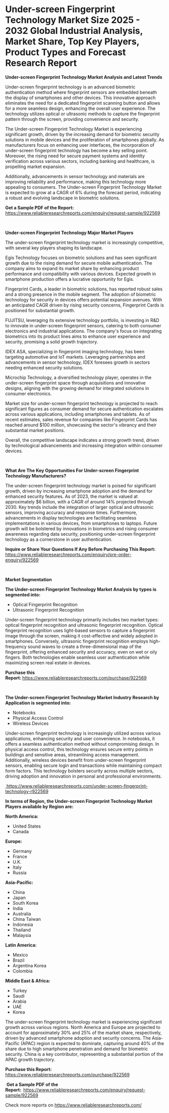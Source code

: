 <p><h1>Under-screen Fingerprint Technology Market Size 2025 - 2032 Global Industrial Analysis, Market Share, Top Key Players, Product Types and Forecast Research Report</h1></p><p><strong>Under-screen Fingerprint Technology Market Analysis and Latest Trends</strong></p>
<p><p>Under-screen fingerprint technology is an advanced biometric authentication method where fingerprint sensors are embedded beneath the display of smartphones and other devices. This innovative approach eliminates the need for a dedicated fingerprint scanning button and allows for a more seamless design, enhancing the overall user experience. The technology utilizes optical or ultrasonic methods to capture the fingerprint pattern through the screen, providing convenience and security.</p><p>The Under-screen Fingerprint Technology Market is experiencing significant growth, driven by the increasing demand for biometric security solutions in mobile devices and the proliferation of smartphones globally. As manufacturers focus on enhancing user interfaces, the incorporation of under-screen fingerprint technology has become a key selling point. Moreover, the rising need for secure payment systems and identity verification across various sectors, including banking and healthcare, is propelling market expansion.</p><p>Additionally, advancements in sensor technology and materials are improving reliability and performance, making this technology more appealing to consumers. The Under-screen Fingerprint Technology Market is expected to grow at a CAGR of 6% during the forecast period, indicating a robust and evolving landscape in biometric solutions.</p></p>
<p><strong>Get a Sample PDF of the Report:&nbsp;</strong> <a href="https://www.reliableresearchreports.com/enquiry/request-sample/922569?utm_campaign=83&utm_medium=2&utm_source=Github&utm_content=ia&utm_term=11032025&utm_id=under-screen-fingerprint-technology">https://www.reliableresearchreports.com/enquiry/request-sample/922569</a></p>
<p>&nbsp;</p>
<p><strong>Under-screen Fingerprint Technology Major Market Players</strong></p>
<p><p>The under-screen fingerprint technology market is increasingly competitive, with several key players shaping its landscape. </p><p>Egis Technology focuses on biometric solutions and has seen significant growth due to the rising demand for secure mobile authentication. The company aims to expand its market share by enhancing product performance and compatibility with various devices. Expected growth in smartphone production offers a lucrative opportunity for Egis.</p><p>Fingerprint Cards, a leader in biometric solutions, has reported robust sales and a strong presence in the mobile segment. The adoption of biometric technology for security in devices offers potential expansion avenues. With an anticipated CAGR driven by rising security concerns, Fingerprint Cards is positioned for substantial growth.</p><p>FUJITSU, leveraging its extensive technology portfolio, is investing in R&D to innovate in under-screen fingerprint sensors, catering to both consumer electronics and industrial applications. The company's focus on integrating biometrics into its product lines aims to enhance user experience and security, promising a solid growth trajectory.</p><p>IDEX ASA, specializing in fingerprint imaging technology, has been targeting automotive and IoT markets. Leveraging partnerships and advancements in sensor technology, IDEX foresees growth in sectors needing enhanced security solutions.</p><p>Microchip Technology, a diversified technology player, operates in the under-screen fingerprint space through acquisitions and innovative designs, aligning with the growing demand for integrated solutions in consumer electronics.</p><p>Market size for under-screen fingerprint technology is projected to reach significant figures as consumer demand for secure authentication escalates across various applications, including smartphones and tablets. As of recent estimates, sales revenue for companies like Fingerprint Cards has reached around $100 million, showcasing the sector's vibrancy and their substantial market positions. </p><p>Overall, the competitive landscape indicates a strong growth trend, driven by technological advancements and increasing integration within consumer devices.</p></p>
<p>&nbsp;</p>
<p><strong>What Are The Key Opportunities For Under-screen Fingerprint Technology Manufacturers?</strong></p>
<p><p>The under-screen fingerprint technology market is poised for significant growth, driven by increasing smartphone adoption and the demand for enhanced security features. As of 2023, the market is valued at approximately $6 billion, with a CAGR of around 14% projected through 2030. Key trends include the integration of larger optical and ultrasonic sensors, improving accuracy and response times. Furthermore, advancements in display technologies are facilitating seamless implementations in various devices, from smartphones to laptops. Future growth will be bolstered by innovations in biometrics and rising consumer awareness regarding data security, positioning under-screen fingerprint technology as a cornerstone in user authentication.</p></p>
<p><strong>Inquire or Share Your Questions If Any Before Purchasing This Report:</strong> <a href="https://www.reliableresearchreports.com/enquiry/pre-order-enquiry/922569?utm_campaign=83&utm_medium=2&utm_source=Github&utm_content=ia&utm_term=11032025&utm_id=under-screen-fingerprint-technology">https://www.reliableresearchreports.com/enquiry/pre-order-enquiry/922569</a></p>
<p>&nbsp;</p>
<p><strong>Market Segmentation</strong></p>
<p><strong>The Under-screen Fingerprint Technology Market Analysis by types is segmented into:</strong></p>
<p><ul><li>Optical Fingerprint Recognition</li><li>Ultrasonic Fingerprint Recognition</li></ul></p>
<p><p>Under-screen fingerprint technology primarily includes two market types: optical fingerprint recognition and ultrasonic fingerprint recognition. Optical fingerprint recognition uses light-based sensors to capture a fingerprint image through the screen, making it cost-effective and widely adopted in smartphones. Conversely, ultrasonic fingerprint recognition employs high-frequency sound waves to create a three-dimensional map of the fingerprint, offering enhanced security and accuracy, even on wet or oily fingers. Both technologies enable seamless user authentication while maximizing screen real estate in devices.</p></p>
<p><strong>Purchase this Report:&nbsp;</strong><a href="https://www.reliableresearchreports.com/purchase/922569?utm_campaign=83&utm_medium=2&utm_source=Github&utm_content=ia&utm_term=11032025&utm_id=under-screen-fingerprint-technology">https://www.reliableresearchreports.com/purchase/922569</a></p>
<p>&nbsp;</p>
<p><strong>The Under-screen Fingerprint Technology Market Industry Research by Application is segmented into:</strong></p>
<p><ul><li>Notebooks</li><li>Physical Access Control</li><li>Wireless Devices</li></ul></p>
<p><p>Under-screen fingerprint technology is increasingly utilized across various applications, enhancing security and user convenience. In notebooks, it offers a seamless authentication method without compromising design. In physical access control, this technology ensures secure entry points in buildings and sensitive areas, streamlining access management. Additionally, wireless devices benefit from under-screen fingerprint sensors, enabling secure login and transactions while maintaining compact form factors. This technology bolsters security across multiple sectors, driving adoption and innovation in personal and professional environments.</p></p>
<p><a href="https://www.reliableresearchreports.com/under-screen-fingerprint-technology-r922569?utm_campaign=83&utm_medium=2&utm_source=Github&utm_content=ia&utm_term=11032025&utm_id=under-screen-fingerprint-technology">&nbsp;https://www.reliableresearchreports.com/under-screen-fingerprint-technology-r922569</a></p>
<p><strong>In terms of Region, the Under-screen Fingerprint Technology Market Players available by Region are:</strong></p>
<p>
    <p> <strong> North America: </strong>
        <ul>
            <li>United States</li>
            <li>Canada</li>
        </ul>
        </p> 
    <p> <strong> Europe: </strong>
        <ul>
            <li>Germany</li>
            <li>France</li>
            <li>U.K.</li>
            <li>Italy</li>
            <li>Russia</li>
        </ul>
        </p> 
    <p> <strong> Asia-Pacific: </strong>
        <ul>
            <li>China</li>
            <li>Japan</li>
            <li>South Korea</li>
            <li>India</li>
            <li>Australia</li>
            <li>China Taiwan</li>
            <li>Indonesia</li>
            <li>Thailand</li>
            <li>Malaysia</li>
        </ul>
        </p> 
    <p> <strong> Latin America: </strong>
        <ul>
            <li>Mexico</li>
            <li>Brazil</li>
            <li>Argentina Korea</li>
            <li>Colombia</li>
        </ul>
        </p> 
    <p> <strong> Middle East & Africa: </strong>
        <ul>
            <li>Turkey</li>
            <li>Saudi</li>
            <li>Arabia</li>
            <li>UAE</li>
            <li>Korea</li>
        </ul>
    </p>
    </p>
<p><p>The under-screen fingerprint technology market is experiencing significant growth across various regions. North America and Europe are projected to account for approximately 30% and 25% of the market share, respectively, driven by advanced smartphone adoption and security concerns. The Asia-Pacific (APAC) region is expected to dominate, capturing around 40% of the share due to high smartphone penetration and demand for biometric security. China is a key contributor, representing a substantial portion of the APAC growth trajectory.</p></p>
<p><strong>Purchase this Report: </strong><a href="https://www.reliableresearchreports.com/purchase/922569?utm_campaign=83&utm_medium=2&utm_source=Github&utm_content=ia&utm_term=11032025&utm_id=under-screen-fingerprint-technology">https://www.reliableresearchreports.com/purchase/922569</a></p>
<p>&nbsp;<strong>Get a Sample PDF of the Report:&nbsp;&nbsp;</strong><a href="https://www.reliableresearchreports.com/enquiry/request-sample/922569?utm_campaign=83&utm_medium=2&utm_source=Github&utm_content=ia&utm_term=11032025&utm_id=under-screen-fingerprint-technology">https://www.reliableresearchreports.com/enquiry/request-sample/922569</a></p>
<p><strong></strong></p>
<p>Check more reports on <a href="https://www.reliableresearchreports.com/?utm_campaign=83&utm_medium=2&utm_source=Github&utm_content=ia&utm_term=11032025&utm_id=under-screen-fingerprint-technology">https://www.reliableresearchreports.com/</a></p>